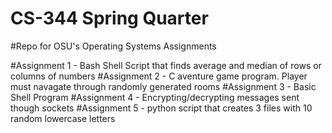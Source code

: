 # CS-344 Spring Quarter
#Repo for OSU's Operating Systems Assignments

#Assignment 1 - Bash Shell Script that finds average and median of rows or columns of numbers
#Assignment 2 - C aventure game program.  Player must navagate through randomly generated rooms
#Assignment 3 - Basic Shell Program
#Assignment 4 - Encrypting/decrypting messages sent though sockets
#Assignment 5 - python script that creates 3 files with 10 random lowercase letters
